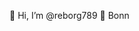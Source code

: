 👋 Hi, I’m @reborg789
📍 Bonn

<!---
reborg789/reborg789 is a ✨ special ✨ repository because its `README.md` (this file) appears on your GitHub profile.
You can click the Preview link to take a look at your changes.
--->
